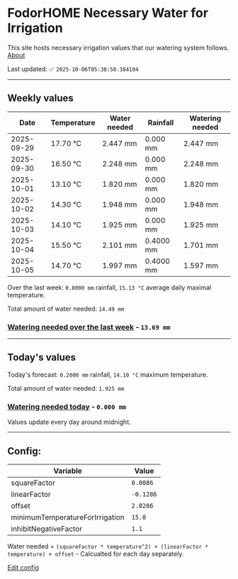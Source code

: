 # FodorHOME Necessary Water for Irrigation

This site hosts necessary irrigation values that our watering system follows. [About](https://github.com/redyau/irrigation)

Last updated: ✅ `2025-10-06T05:38:50.384104`

---

## Weekly values

| Date | Temperature | Water needed | Rainfall | Watering needed |
|-----|-----|-----|-----|-----|
| 2025-09-29 | 17.70 °C | 2.447 mm | 0.000 mm | 2.447 mm |
| 2025-09-30 | 16.50 °C | 2.248 mm | 0.000 mm | 2.248 mm |
| 2025-10-01 | 13.10 °C | 1.820 mm | 0.000 mm | 1.820 mm |
| 2025-10-02 | 14.30 °C | 1.948 mm | 0.000 mm | 1.948 mm |
| 2025-10-03 | 14.10 °C | 1.925 mm | 0.000 mm | 1.925 mm |
| 2025-10-04 | 15.50 °C | 2.101 mm | 0.4000 mm | 1.701 mm |
| 2025-10-05 | 14.70 °C | 1.997 mm | 0.4000 mm | 1.597 mm |


Over the last week: `0.8000 mm` rainfall, `15.13 °C` average daily maximal temperature.

Total amount of water needed: `14.49 mm`

### [Watering needed over the last week](lastweek.txt) - `13.69 mm`

---

## Today's values

Today's forecast: `0.2000 mm` rainfall, `14.10 °C` maximum temperature.

Total amount of water needed: `1.925 mm`

### [Watering needed today](today.txt) - `0.000 mm`

Values update every day around midnight.

---

## Config:

| Variable | Value |
|-----|-----|
| squareFactor | `0.0086` |
| linearFactor | `-0.1286` |
| offset | `2.0286` |
| minimumTemperatureForIrrigation | `15.0` |
| inhibitNegativeFactor | `1.1` |

Water needed = `(squareFactor * temperature^2) + (linearFactor * temperature) + offset` - Calcualted for each day separately.

[Edit config](https://github.com/RedyAu/irrigation/edit/main/config.json)
